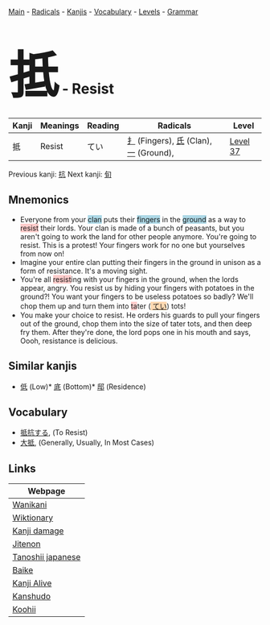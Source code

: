 <style> bigfont {font-size: 100px}</style>
[Main](../README.md) -
[Radicals](../radicals.md) -
[Kanjis](../kanjis.md) -
[Vocabulary](../vocabulary.md) -
[Levels](../levels.md) -
[Grammar](../grammar.md)
# <bigfont> 抵</bigfont> - Resist 

| Kanji | Meanings | Reading | Radicals | Level |
| --- | --- | --- | --- | --- |
| 抵 | Resist | てい | [扌](../radicals/扌.md) (Fingers), [氏](../radicals/氏.md) (Clan), [一](../radicals/一.md) (Ground),  | [Level 37](../levels/wk_level37.md) |

Previous kanji: [抗](抗.md) Next kanji: [旬](旬.md) 

## Mnemonics
 * Everyone from your <span style="background-color:#ADD8E6"> clan</span> puts their <span style="background-color:#ADD8E6"> fingers</span> in the <span style="background-color:#ADD8E6"> ground</span> as a way to <span style="background-color:#ffcccb"> resist</span> their lords. Your clan is made of a bunch of peasants, but you aren't going to work the land for other people anymore. You're going to resist. This is a protest! Your fingers work for no one but yourselves from now on!
* Imagine your entire clan putting their fingers in the ground in unison as a form of resistance. It's a moving sight.
* You're all <span style="background-color:#ffcccb"> resist</span>ing with your fingers in the ground, when the lords appear, angry. You resist us by hiding your fingers with potatoes in the ground?! You want your fingers to be useless potatoes so badly? We'll chop them up and turn them into <span style="background-color:#ffcccb"> ta</span>ter (<span style="background-color:#fed8b1"> [てい](https://jisho.org/search/てい)</span>) tots!
* You make your choice to resist. He orders his guards to pull your fingers out of the ground, chop them into the size of tater tots, and then deep fry them. After they're done, the lord pops one in his mouth and says, Oooh, resistance is delicious.


## Similar kanjis
 * [低](低.md) (Low)* [底](底.md) (Bottom)* [邸](邸.md) (Residence)


## Vocabulary
 * [抵抗する](../vocabulary/抵.md), (To Resist)
* [大抵](../vocabulary/抵.md), (Generally, Usually, In Most Cases)



## Links 

| Webpage |
| --- |
| [Wanikani          ](https://www.wanikani.com/kanji/抵) |
| [Wiktionary        ](https://en.wiktionary.org/wiki/抵) |
| [Kanji damage      ](http://www.kanjidamage.com/kanji/search?utf8=✓&q=抵) |
| [Jitenon           ](https://jitenon.com/kanji/抵) |
| [Tanoshii japanese ](https://www.tanoshiijapanese.com/dictionary/kanji.cfm?k=抵) |
| [Baike             ](https://baike.baidu.com/item/抵) |
| [Kanji Alive       ](https://app.kanjialive.com/抵) |
| [Kanshudo          ](https://www.kanshudo.com/searchmn?q=抵) |
| [Koohii            ](https://kanji.koohii.com/study/kanji/抵) |
